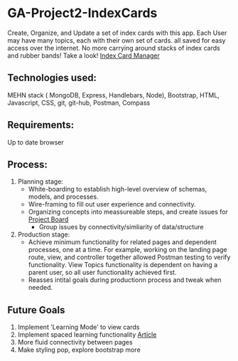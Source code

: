 # GA-Project2-IndexCards

  Create, Organize, and Update a set of index cards with this app. Each User may have many topics, each with their own set of cards. all saved for easy access over the internet. No more carrying around stacks of index cards and rubber bands!
Take a look! [Index Card Manager](https://ancient-dusk-58501.herokuapp.com/)

## Technologies used:
  MEHN stack ( MongoDB, Express, Handlebars, Node), Bootstrap, HTML, Javascript, CSS, git, git-hub, Postman, Compass

## Requirements:
  Up to date browser

## Process:
1. Planning stage:
    * White-boarding to establish high-level overview of schemas, models, and processes.
    * Wire-framing to fill out user experience and connectivity.
    * Organizing concepts into meassureable steps, and create issues for [Project Board](https://github.com/SladeInSeat/GA-Project2-IndexCards/projects/1)
      * Group issues by connectivity/simliarity of data/structure
1. Production stage:
    * Achieve minimum functionality for related pages and dependent processes, one at a time.  For example, working on the landing page route, view, and controller together allowed Postman testing to verify functionality. View Topics functionality is dependent on having a parent user, so all user functionality achieved first.
    * Reasses intital goals during productionn process and tweak when needed.
 

## Future Goals
1. Implement 'Learning Mode' to view cards
1. Implement spaced learning functionality [Article](https://medium.com/@CENTURYTech/what-is-spaced-learning-and-why-does-it-matter-7d2ecf2f0382)
1. More fluid connectivity between pages
1. Make styling pop, explore bootstrap more

